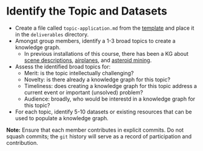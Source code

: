 # Identify the Topic and Datasets
* Create a file called `topic-application.md` from the [template](../templates/topic-application.md) and place it in the `deliverables` directory.
* Amongst group members, identify a 1-3 broad topics to create a knowledge graph. 
  * In previous installations of this course, there has been a KG about [scene descriptions](https://github.com/CJMenart/MetadataRepresentationProject), [airplanes](https://github.com/cs7810-group3/group3Project), and [asteroid mining](https://github.com/meganthehorse/CS7810).
* Assess the identified broad topics for:
  * Merit: is the topic intellectually challenging?
  * Novelty: is there already a knowledge graph for this topic?
  * Timeliness: does creating a knowledge graph for this topic address a current event or important (unsolved) problem?
  * Audience: broadly, who would be interestd in a knowledge graph for this topic?
* For each topic, identify 5-10 datasets or existing resources that can be used to populate a knowledge graph.

**Note:** Ensure that each member contributes in explicit commits. Do not squash commits; the `git` history will serve as a record of participation and contribution.